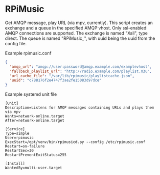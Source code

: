 RPiMusic
===

Get AMQP message, play URL (via mpv, currently).
This script creates an exchange and a queue in the specified AMQP vhost.
Only ssl-enabled AMQP connections are supported.
The exchange is named "Xall", type direct.
The queue is named "RPiMusic_<uuid>", with uuid being the uuid from the config file.

Example rpimusic.conf
```json
{ 
  "amqp_url": "amqp://user:password@amqp.example.com/examplevhost",
  "fallback_playlist_url": "http://radio.example.com/playlist.m3u",
  "url_cache_file": "/var/lib/rpimusic/playlistcache.json",
  "uuid": "c788176f2e4747f3ae2fe15083d97dce"
}
```

Example systemd unit file
```
[Unit]
Description=Listens for AMQP messages containing URLs and plays them via mpv
Wants=network-online.target
After=network-online.target

[Service]
Type=simple
User=rpimusic
ExecStart=/opt/venv/bin/rpimusicd.py --config /etc/rpimusic.conf
Restart=on-failure
RestartSec=30
RestartPreventExitStatus=255

[Install]
WantedBy=multi-user.target
```
